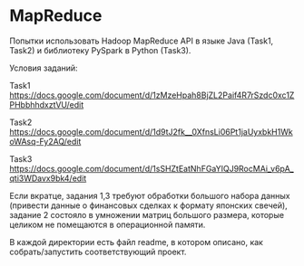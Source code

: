 # MapReduce
Попытки использовать Hadoop MapReduce API в языке Java (Task1, Task2) и библиотеку PySpark в Python (Task3).

Условия заданий:

Task1 https://docs.google.com/document/d/1zMzeHpah8BjZL2Paif4R7rSzdc0xc1ZPHbbhhdxztVU/edit

Task2 https://docs.google.com/document/d/1d9tJ2fk__0XfnsLi06Pt1jaUyxbkH1WkoWAsq-Fy2AQ/edit

Task3 https://docs.google.com/document/d/1sSHZtEatNhFGaYIQJ9RocMAi_v6pA_qti3WDavx9bk4/edit

Если вкратце, задания 1,3 требуют обработки большого набора данных (привести данные о финансовых сделках к формату японских свечей), задание 2 состояло в умножении матриц большого размера, которые целиком не помещаются в операционной памяти.

В каждой директории есть файл readme, в котором описано, как собрать/запустить соответствующий проект.
